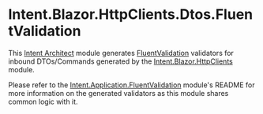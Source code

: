 # Intent.Blazor.HttpClients.Dtos.FluentValidation

This [Intent Architect](https://intentarchitect.com/) module generates [FluentValidation](https://docs.fluentvalidation.net/en/latest/) validators for inbound DTOs/Commands generated by the [Intent.Blazor.HttpClients](../Intent.Modules.Blazor.HttpClients/README.md) module.

Please refer to the [Intent.Application.FluentValidation](../Modules/Intent.Modules.Application.FluentValidation/README.md) module's README for more information on the generated validators as this module shares common logic with it.
